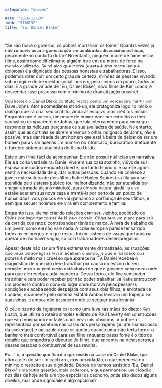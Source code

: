 ```yaml
---
categories: "movies"

date: "2016-12-20"
imdb: "5168192"
title: "Eu, Daniel Blake"

---
```

"Se não fosse o governo, os pobres morreriam de fome." Quantas vezes já não se ouviu essa argumentação em acaloradas discussões políticas, geralmente no conforto do lar? No entanto, ninguém morre de fome nesse filme, assim como dificilmente alguém hoje em dia morre de fome no mundo civilizado. Se há algo que morre (e esta é uma morte lenta e dolorosa) é a dignidade das pessoas honestas e trabalhadoras. E isso, podemos dizer com um certo grau de certeza, milhões de pessoas vivendo sob o regime de bem-estar social morrem, pelo menos um pouco, todos os dias. E a grande virtude de "Eu, Daniel Blake", novo filme de Ken Loach, é desvendar esse processo com o mínimo de dramatização possível.

Seu herói é o Daniel Blake do título, vivido como um verdadeiro mártir por Dave Johns. Ator e comediante stand-up, ele protagoniza logo no início o diálogo que irá criar seu conflito, ainda às escuras, nos créditos iniciais. Enquanto não o vemos, um pouco de humor pode ser extraído do tom sarcástico e impaciente de Johns, que luta internamente para conseguir responder às ridículas perguntas de sua avaliadora de saúde. No entanto, assim que as cortinas se abrem e vemos o olhar indignado de Johns, não é possível mais dar risada de um homem que está à beira de deixar de ser um homem para virar apenas um número no intrincado, burocrático, ineficiente e fúnebre sistema trabalhista do Reino Unido.

Este é um filme fácil de acompanhar. Ele não possui nuâncias em narrativa. Ele é a coisa verdadeira. Daniel vive em sua casa sozinho, viúvo de sua esposa que cuidou enquanto doente, por tanto tempo que parece agora sentir a necessidade de ajudar outras pessoas. Quando ele conhece a jovem mãe solteira de dois filhos Katie (Hayley Squires) na fila para ser atendida pelo sistema público (ou melhor dizendo, não ser atendida por chegar atrasada alguns minutos), para ele soa natural ajudá-la a se estabelecer em sua nova casa e mantê-la por perto de um pouco de humanidade. Aos poucos ele vai ganhando a confiança de seus filhos, e sem que sequer notemos ele vira um complemento à família.

Enquanto isso, ele vai criando relações com seu vizinho, apelidado de China por importar coisas de lá pelo correio. China tem um plano para sair da corrida dos ratos: contrabandear tênis de marca. A hora de trabalho de um jovem como ele não vale nada. A crise europeia parece ter varrido todos os empregos, e o que restou foi um sistema de vagas que funciona apesar de não haver vagas, só com trabalhadores desempregados.

Apesar deste não ser um filme extremamente dramatizado, as situações que seus personagens vivem acabam o sendo, já que a realidade dos pobres é muito mais cruel do que aparece na TV. Daniel recebeu o diagnóstico de que não deve trabalhar por causa do estado do seu coração, mas sua pontuação está abaixo do que o governo acha necessário para que ele receba ajuda financeira. Dessa forma, ele fica sem poder trabalhar e sem poder receber por não poder trabalhar. Já Katie entrou com um processo contra o dono do lugar onde morava pelas péssimas condições e acaba sendo despejada com seus dois filhos, e enxotada de Londres, novamente pelo sistema estatal. Ambos levaram um tropeço em suas vidas, e ambos não possuem onde se segurar para levantar.

O céu cinzento da Inglaterra cai como uma luva nas mãos do diretor Ken Loach, que utiliza o roteiro simples e direto de Paul Laverty em construções que vão terminando em fades cada vez mais obscuros. A pobreza representada por sombras nas casas dos personagens (ou até sua exclusão da sociedade) e um azulejo que se quebra quando uma mãe tenta tornar o banheiro mais confortável para seu filho enquanto passa fome é o tipo de detalhe que empodera o discurso do filme, que encontra na desesperança dessas pessoas o combustível de sua revolta.

Por fim, a questão que fica é a que reside na carta de Daniel Blake, que afirma ele não ser um cachorro, mas um cidadão, o que mereceria no mínimo o respeito à sua dignidade. Depois de termos assistido "Eu, Daniel Blake" uma outra questão, mais poderosa, é que permanece: um cidadão nos dias de hoje seria um tipo especial de cachorro, onde são dados alguns direitos, mas onde dignidade é algo opcional?
